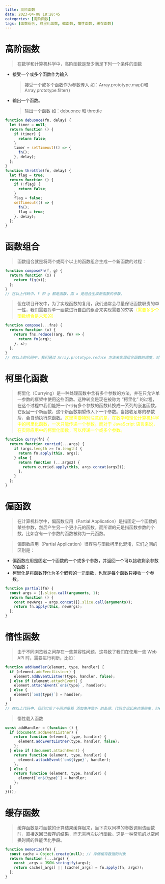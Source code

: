 ```yaml
---
title: 高阶函数
date: 2023-04-08 18:28:45
categories: [高阶函数]
tags: [函数组合, 柯里化函数, 偏函数, 惰性函数, 缓存函数]
---
```


# 高阶函数

> 在数学和计算机科学中，高阶函数是至少满足下列一个条件的函数

- 接受一个或多个函数作为输入
  > 接受一个或多个函数作为参数传入 如：Array.prototype.map()和 Array,prototype.filter()
- 输出一个函数。
  > 输出一个函数 如：debuonce 和 throttle

```javascript
function debuonce(fn, delay) {
  let timer = null;
  return function () {
    if (timer) {
      return false;
    }
    timer = setTimeout(() => {
      fn();
    }, delay);
  };
}
function throttle(fn, delay) {
  let flag = true;
  return function () {
    if (!flag) {
      return false;
    }
    flag = false;
    setTimeout(() => {
      fn();
      flag = true;
    }, delay);
  };
}
```

# 函数组合

> 函数组合就是将两个或两个以上的函数组合生成一个新函数的过程：

```javascript
function composeFn(f, g) {
  return function (x) {
    return f(g(x));
  };
}
// 在以上代码中，f 和 g 都是函数，而 x 是组合生成新函数的参数。
```

> 但在项目开发中，为了实现函数的复用，我们通常会尽量保证函数职责的单一性，我们需要对单一函数进行自由的组合来实现需要的夯实<font color= "#FFFF00">（需要多少个函数组合是未知的）</font>

```javascript
function compose(...fns) {
  return function (x) {
    return fns.reduce((arg, fn) => {
      return fn(arg);
    }, x);
  };
}
// 在以上的代码中，我们通过 Array.prototype.reduce 方法来实现组合函数的调度，对应的执行顺序是从左到右。不过如果你想从右往左开始执行的话，这时你就可以使用 Array.prototype.reduceRight 方法来实现。
```

# 柯里化函数

> 柯里化（Currying）是一种处理函数中含有多个参数的方法，并在只允许单一参数的框架中使用这些函数。这种转变是现在被称为 “柯里化” 的过程，在这个过程中我们能把一个带有多个参数的函数转换成一系列的嵌套函数。它返回一个新函数，这个新函数期望传入下一个参数。当接收足够的参数后，会自动执行原函数。<font color="#FFFF00">这里需要特别注意的是，在数学和理论计算机科学中的柯里化函数，一次只能传递一个参数。而对于 JavaScript 语言来说，在实际应用中的柯里化函数，可以传递一个或多个参数。</font>

```javascript
function curry(fn) {
  return function curried(...args) {
    if (args.length >= fn.length) {
      return fn.apply(this, args);
    } else {
      return function (...args2) {
        return curried.apply(this, args.concat(args2));
      };
    }
  };
}
```

# 偏函数

> 在计算机科学中，偏函数应用（Partial Application）是指固定一个函数的某些参数，然后产生另一个更小元的函数。而所谓的元是指函数参数的个数，比如含有一个参数的函数被称为一元函数。

> 偏函数应用（Partial Application）很容易与函数柯里化混淆，它们之间的区别是：

- 偏函数应用是固定一个函数的一个或多个参数，并返回一个可以接收剩余参数的函数；
- 柯里化是将函数转化为多个嵌套的一元函数，也就是每个函数只接收一个参数。

```javascript
function partial(fn) {
  const args = [].slice.call(arguments, 1);
  return function () {
    const newArgs = args.concat([].slice.call(arguments));
    return fn.apply(this, newArgs);
  };
}
```

# 惰性函数

> 由于不同浏览器之间存在一些兼容性问题，这导致了我们在使用一些 Web API 时，需要进行判断，比如：

```javascript
function addHandler(element, type, handler) {
  if (element.addEventListner) {
    element.addEventListner(type, handler, false);
  } else if (element.attachEvent) {
    element.attachEvent(`on${type}`, handler);
  } else {
    element[`on${type}`] = handler;
  }
}
// 在以上代码中，我们实现了不同浏览器 添加事件监听 的处理。代码实现起来也很简单，但存在一个问题，即每次调用的时候都需要进行判断，很明显这是不合理的。对于上述这个问题，我们可以通过惰性载入函数来解决。
```

> 惰性载入函数

```javascript
const addHandler = (function () {
  if (document.addEventListner) {
    return function (element, type, handler) {
      element.addEventListner(type, handler, false);
    };
  } else if (document.attachEvent) {
    return function (element, type, handler) {
      element.attachEvent(`on${type}`, handler);
    };
  } else {
    return function (element, type, handler) {
      element[`on${type}`] = handler;
    };
  }
})();
```

# 缓存函数

> 缓存函数是将函数的计算结果缓存起来，当下次以同样的参数调用该函数时，直接返回已缓存的结果，而无需再次执行函数。这是一种常见的以空间换时间的性能优化手段。

```javascript
function memorize(fn) {
  const cache = Object.create(null); // 存储缓存数据的对象
  return function (...args) {
    const _args = JSON.stringify(args);
    return cache[_args] || (cache[_args] = fn.apply(fn, args));
  };
}
```
